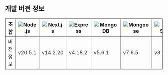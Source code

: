 ## 개발 버전 정보

<table border="1">
  <thead>
    <tr>
      <th>조합</th>
      <th><img src="https://img.shields.io/badge/Node.js-339933?style=for-the-badge&logo=Node.js&logoColor=white" alt="Node.js"></th>
      <th><img src="https://img.shields.io/badge/Next.js-000000?style=for-the-badge&logo=Next.js&logoColor=white" alt="Next.js"></th>
      <th><img src="https://img.shields.io/badge/Express-000000?style=for-the-badge&logo=Express&logoColor=white" alt="Express"></th>
      <th><img src="https://img.shields.io/badge/MongoDB-47A248?style=for-the-badge&logo=MongoDB&logoColor=white" alt="MongoDB"></th>
      <th><img src="https://img.shields.io/badge/Mongoose-880000?style=for-the-badge&logo=MongoDB&logoColor=white" alt="Mongoose"></th>
      <th><img src="https://img.shields.io/badge/AWS-FF9900?style=for-the-badge&logo=Amazon-AWS&logoColor=white" alt="AWS SDK"></th>
    </tr>
  </thead>
  <tbody>
    <tr>
      <td>버전 정보</td>
      <td>v20.5.1</td>
      <td>v14.2.20</td>
      <td>v4.18.2</td>
      <td>v5.6.1</td>
      <td>v7.6.5</td>
      <td>v3.374.0</td>
    </tr>
  </tbody>
</table>
